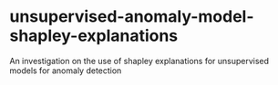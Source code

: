 # unsupervised-anomaly-model-shapley-explanations
An investigation on the use of shapley explanations for unsupervised models for anomaly detection
